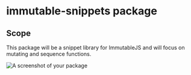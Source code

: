 # immutable-snippets package

## Scope
This package will be a snippet library for ImmutableJS and will focus on mutating and sequence functions.

![A screenshot of your package](https://f.cloud.github.com/assets/69169/2290250/c35d867a-a017-11e3-86be-cd7c5bf3ff9b.gif)
